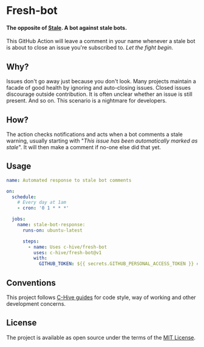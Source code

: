 # Fresh-bot

#### The opposite of [Stale](https://github.com/apps/stale). A bot against stale bots.

This GitHub Action will leave a comment in your name whenever a stale bot is about to close an issue you're subscribed to. _Let the fight begin._

## Why?

Issues don't go away just because you don't look. Many projects maintain a facade of good health by ignoring and auto-closing issues. Closed issues discourage outside contribution. It is often unclear whether an issue is still present. And so on. This scenario is a nightmare for developers.

## How?

The action checks notifications and acts when a bot comments a stale warning, usually starting with "*This issue has been automatically marked as stale*". It will then make a comment if no-one else did that yet.

## Usage

```yml
name: Automated response to stale bot comments

on:
  schedule:
    # Every day at 1am
    - cron: '0 1 * * *'

  jobs:
    name: stale-bot-response:
      runs-on: ubuntu-latest

      steps:
        - name: Uses c-hive/fresh-bot
          uses: c-hive/fresh-bot@v1
          with:
            GITHUB_TOKEN: ${{ secrets.GITHUB_PERSONAL_ACCESS_TOKEN }} # Needs `repo` scope
```

## Conventions

This project follows [C-Hive guides](https://github.com/c-hive/guides) for code style, way of working and other development concerns.

## License

The project is available as open source under the terms of the [MIT License](http://opensource.org/licenses/MIT).
